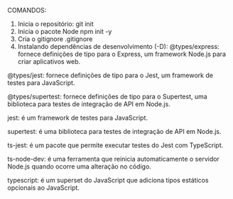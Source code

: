 COMANDOS:
01. Inicia o repositório:
git init 
02. Inicia o pacote Node
npm init -y
03. Cria o gitignore
.gitignore
04. Instalando dependências de desenvolvimento (-D):
  @types/express: fornece definições de tipo para o Express, um framework Node.js para criar aplicativos web.

  @types/jest: fornece definições de tipo para o Jest, um framework de testes para JavaScript.

  @types/supertest: fornece definições de tipo para o Supertest, uma biblioteca para testes de integração de API em Node.js.

  jest: é um framework de testes para JavaScript.

  supertest: é uma biblioteca para testes de integração de API em Node.js.

  ts-jest: é um pacote que permite executar testes do Jest com TypeScript.

  ts-node-dev: é uma ferramenta que reinicia automaticamente o servidor Node.js quando ocorre uma alteração no código.

  typescript: é um superset do JavaScript que adiciona tipos estáticos opcionais ao JavaScript.